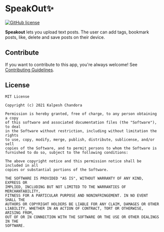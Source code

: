 # SpeakOut✨
[![GitHub license](https://img.shields.io/badge/License-MIT-blue.svg)](LICENSE)

**Speakout** lets you upload text posts. The user can add tags, bookmark posts, like, delete and save posts on their device.


## Contribute
If you want to contribute to this app, you're always welcome!
See [Contributing Guidelines](CONTRIBUTING.md). 

## License
```
MIT License

Copyright (c) 2021 Kalpesh Chandora

Permission is hereby granted, free of charge, to any person obtaining a copy
of this software and associated documentation files (the "Software"), to deal
in the Software without restriction, including without limitation the rights
to use, copy, modify, merge, publish, distribute, sublicense, and/or sell
copies of the Software, and to permit persons to whom the Software is
furnished to do so, subject to the following conditions:

The above copyright notice and this permission notice shall be included in all
copies or substantial portions of the Software.

THE SOFTWARE IS PROVIDED "AS IS", WITHOUT WARRANTY OF ANY KIND, EXPRESS OR
IMPLIED, INCLUDING BUT NOT LIMITED TO THE WARRANTIES OF MERCHANTABILITY,
FITNESS FOR A PARTICULAR PURPOSE AND NONINFRINGEMENT. IN NO EVENT SHALL THE
AUTHORS OR COPYRIGHT HOLDERS BE LIABLE FOR ANY CLAIM, DAMAGES OR OTHER
LIABILITY, WHETHER IN AN ACTION OF CONTRACT, TORT OR OTHERWISE, ARISING FROM,
OUT OF OR IN CONNECTION WITH THE SOFTWARE OR THE USE OR OTHER DEALINGS IN THE
SOFTWARE.
```

